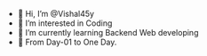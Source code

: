 - 👋 Hi, I’m @Vishal45y
- 👀 I’m interested in Coding
- 🌱 I’m currently learning Backend Web developing
- 💞️ From Day-01 to One Day.
<!---
Vishal45y/Vishal45y is a ✨ special ✨ repository because its `README.md` (this file) appears on your GitHub profile.
You can click the Preview link to take a look at your changes.
--->
